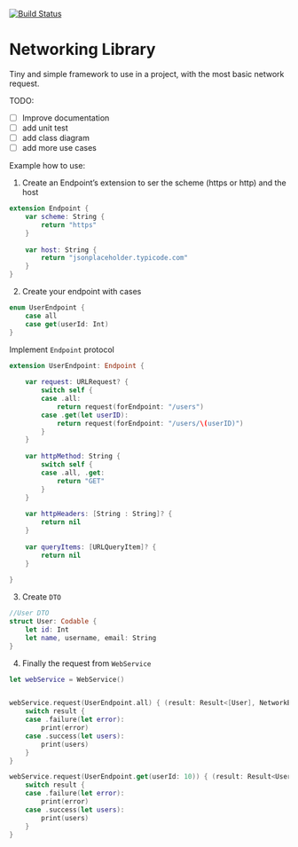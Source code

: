 
[![Build Status](https://travis-ci.com/johanncasique/networking.svg?branch=main)](https://travis-ci.com/johanncasique/networking)

# Networking Library

Tiny and simple framework to use in a project, with the most basic network request.

TODO:

- [ ] Improve documentation
- [ ] add unit test
- [ ] add class diagram
- [ ] add more use cases

Example how to use:

1. Create an Endpoint’s extension to ser the scheme (https or http) and  the host

```swift
extension Endpoint {
    var scheme: String {
        return "https"
    }
    
    var host: String {
        return "jsonplaceholder.typicode.com"
    }
}
```

2. Create your endpoint with cases

```swift
enum UserEndpoint {
    case all
    case get(userId: Int)
}
```

Implement  `Endpoint` protocol

```swift
extension UserEndpoint: Endpoint {
    
    var request: URLRequest? {
        switch self {
        case .all:
            return request(forEndpoint: "/users")
        case .get(let userID):
            return request(forEndpoint: "/users/\(userID)")
        }
    }
    
    var httpMethod: String {
        switch self {
        case .all, .get:
            return "GET"
        }
    }
    
    var httpHeaders: [String : String]? {
        return nil
    }
    
    var queryItems: [URLQueryItem]? {
        return nil
    }
    
}
```

3. Create `DTO`

```swift
//User DTO
struct User: Codable {
    let id: Int
    let name, username, email: String
}
```

4. Finally the request from `WebService`

```swift
let webService = WebService()


webService.request(UserEndpoint.all) { (result: Result<[User], NetworkError>) in
    switch result {
    case .failure(let error):
        print(error)
    case .success(let users):
        print(users)
    }
}

webService.request(UserEndpoint.get(userId: 10)) { (result: Result<User, NetworkError>) in
    switch result {
    case .failure(let error):
        print(error)
    case .success(let users):
        print(users)
    }
}
```


